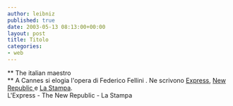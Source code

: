 ```yaml
---
author: leibniz
published: true
date: 2003-05-13 08:13:00+00:00
layout: post
title: Titolo
categories:
- web
---
```


 ** The italian maestro   
**   A Cannes si elogia l'opera di Federico Fellini . Ne scrivono  [   Express](http://www.lexpress.fr/Express/Info/Culture/Dossier/cannes/dossier.asp?ida=392223),  [   New Republic ](http://www.tnr.com/doc.mhtml?i=FWS&s=fws050803)e  [   La Stampa](http://www.lastampa.it/edicola/sitoweb/Spettacoli/art5.asp).   
L'Express - The New Republic - La Stampa
